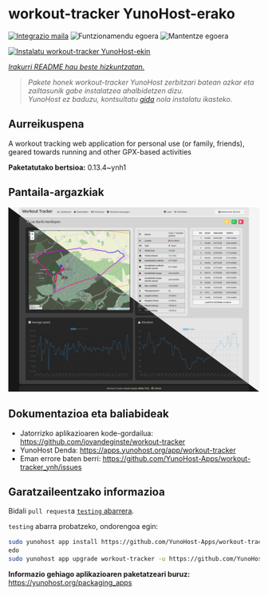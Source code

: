 <!--
Ohart ongi: README hau automatikoki sortu da <https://github.com/YunoHost/apps/tree/master/tools/readme_generator>ri esker
EZ editatu eskuz.
-->

# workout-tracker YunoHost-erako

[![Integrazio maila](https://dash.yunohost.org/integration/workout-tracker.svg)](https://dash.yunohost.org/appci/app/workout-tracker) ![Funtzionamendu egoera](https://ci-apps.yunohost.org/ci/badges/workout-tracker.status.svg) ![Mantentze egoera](https://ci-apps.yunohost.org/ci/badges/workout-tracker.maintain.svg)

[![Instalatu workout-tracker YunoHost-ekin](https://install-app.yunohost.org/install-with-yunohost.svg)](https://install-app.yunohost.org/?app=workout-tracker)

*[Irakurri README hau beste hizkuntzatan.](./ALL_README.md)*

> *Pakete honek workout-tracker YunoHost zerbitzari batean azkar eta zailtasunik gabe instalatzea ahalbidetzen dizu.*  
> *YunoHost ez baduzu, kontsultatu [gida](https://yunohost.org/install) nola instalatu ikasteko.*

## Aurreikuspena

A workout tracking web application for personal use (or family, friends), geared towards running and other GPX-based activities

**Paketatutako bertsioa:** 0.13.4~ynh1

## Pantaila-argazkiak

![workout-tracker(r)en pantaila-argazkia](./doc/screenshots/screenshot.jpg)

## Dokumentazioa eta baliabideak

- Jatorrizko aplikazioaren kode-gordailua: <https://github.com/jovandeginste/workout-tracker>
- YunoHost Denda: <https://apps.yunohost.org/app/workout-tracker>
- Eman errore baten berri: <https://github.com/YunoHost-Apps/workout-tracker_ynh/issues>

## Garatzaileentzako informazioa

Bidali `pull request`a [`testing` abarrera](https://github.com/YunoHost-Apps/workout-tracker_ynh/tree/testing).

`testing` abarra probatzeko, ondorengoa egin:

```bash
sudo yunohost app install https://github.com/YunoHost-Apps/workout-tracker_ynh/tree/testing --debug
edo
sudo yunohost app upgrade workout-tracker -u https://github.com/YunoHost-Apps/workout-tracker_ynh/tree/testing --debug
```

**Informazio gehiago aplikazioaren paketatzeari buruz:** <https://yunohost.org/packaging_apps>
